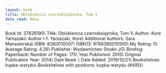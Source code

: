 ```yaml
---
layout: book
title: Oblubienica czarnoksiężnika, Tom 1
date_read: None
---
```


Book Id: 37826190\ 
Title: Oblubienica czarnoksiężnika, Tom 1\ 
Author: Kore Yamazaki\ 
Author l-f: Yamazaki, Kore\ 
Additional Authors: Sara Manasterska\ 
ISBN: 8380010507\ 
ISBN13: 9788380010505\ 
My Rating: 0\ 
Average Rating: 4.26\ 
Publisher: Wydawnictwo Studio JG\ 
Binding: Paperback\ 
Number of Pages: 175\ 
Year Published: 2015\ 
Original Publication Year: 2014\ 
Date Read: \ 
Date Added: 2019/10/21\ 
Bookshelves: kupka-wstydu\ 
Bookshelves with positions: kupka-wstydu (#495)\ 

